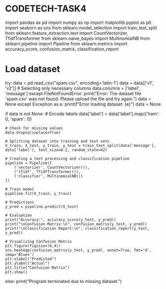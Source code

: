 # CODETECH-TASK4
import pandas as pd
import numpy as np
import matplotlib.pyplot as plt
import seaborn as sns
from sklearn.model_selection import train_test_split
from sklearn.feature_extraction.text import CountVectorizer, TfidfTransformer
from sklearn.naive_bayes import MultinomialNB
from sklearn.pipeline import Pipeline
from sklearn.metrics import accuracy_score, confusion_matrix, classification_report

# Load dataset
try:
    data = pd.read_csv("spam.csv", encoding='latin-1')
    data = data[['v1', 'v2']]  # Selecting only necessary columns
    data.columns = ['label', 'message']
except FileNotFoundError:
    print("Error: The dataset file 'spam.csv' was not found. Please upload the file and try again.")
    data = None
except Exception as e:
    print(f"Error loading dataset: {e}")
    data = None

if data is not None:
    # Encode labels
    data['label'] = data['label'].map({'ham': 0, 'spam': 1})

    # Check for missing values
    data.dropna(inplace=True)

    # Splitting dataset into training and test sets
    X_train, X_test, y_train, y_test = train_test_split(data['message'], data['label'], test_size=0.2, random_state=42)

    # Creating a text processing and classification pipeline
    pipeline = Pipeline([
        ('vectorizer', CountVectorizer()),
        ('tfidf', TfidfTransformer()),
        ('classifier', MultinomialNB())
    ])

    # Train model
    pipeline.fit(X_train, y_train)

    # Predictions
    y_pred = pipeline.predict(X_test)

    # Evaluation
    print("Accuracy:", accuracy_score(y_test, y_pred))
    print("\nConfusion Matrix:\n", confusion_matrix(y_test, y_pred))
    print("\nClassification Report:\n", classification_report(y_test, y_pred))

    # Visualizing Confusion Matrix
    plt.figure(figsize=(6,4))
    sns.heatmap(confusion_matrix(y_test, y_pred), annot=True, fmt='d', cmap='Blues')
    plt.xlabel("Predicted")
    plt.ylabel("Actual")
    plt.title("Confusion Matrix")
    plt.show()
else:
    print("Program terminated due to missing dataset.")

